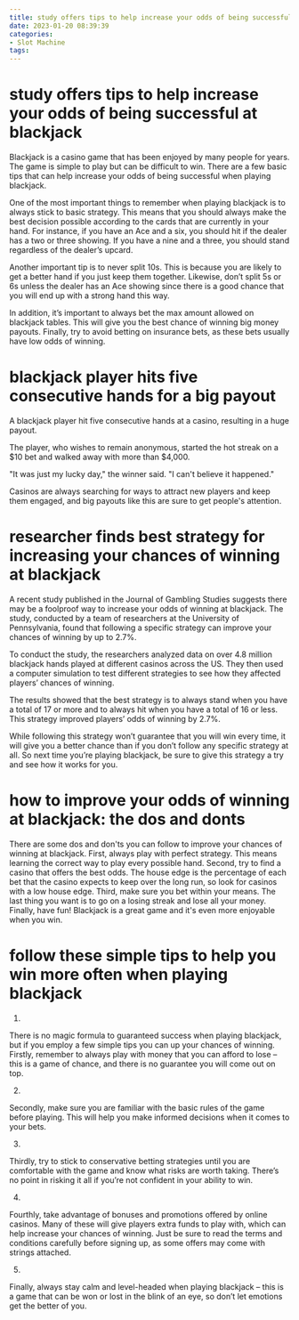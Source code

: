 ```yaml
---
title: study offers tips to help increase your odds of being successful at blackjack 
date: 2023-01-20 08:39:39
categories:
- Slot Machine
tags:
---
```



#  study offers tips to help increase your odds of being successful at blackjack 

Blackjack is a casino game that has been enjoyed by many people for years. The game is simple to play but can be difficult to win. There are a few basic tips that can help increase your odds of being successful when playing blackjack.

One of the most important things to remember when playing blackjack is to always stick to basic strategy. This means that you should always make the best decision possible according to the cards that are currently in your hand. For instance, if you have an Ace and a six, you should hit if the dealer has a two or three showing. If you have a nine and a three, you should stand regardless of the dealer’s upcard.

Another important tip is to never split 10s. This is because you are likely to get a better hand if you just keep them together. Likewise, don’t split 5s or 6s unless the dealer has an Ace showing since there is a good chance that you will end up with a strong hand this way.

In addition, it’s important to always bet the max amount allowed on blackjack tables. This will give you the best chance of winning big money payouts. Finally, try to avoid betting on insurance bets, as these bets usually have low odds of winning.

#  blackjack player hits five consecutive hands for a big payout 

A blackjack player hit five consecutive hands at a casino, resulting in a huge payout. 

The player, who wishes to remain anonymous, started the hot streak on a $10 bet and walked away with more than $4,000. 

"It was just my lucky day," the winner said. "I can't believe it happened." 

Casinos are always searching for ways to attract new players and keep them engaged, and big payouts like this are sure to get people's attention.

#  researcher finds best strategy for increasing your chances of winning at blackjack 

A recent study published in the Journal of Gambling Studies suggests there may be a foolproof way to increase your odds of winning at blackjack. The study, conducted by a team of researchers at the University of Pennsylvania, found that following a specific strategy can improve your chances of winning by up to 2.7%.

To conduct the study, the researchers analyzed data on over 4.8 million blackjack hands played at different casinos across the US. They then used a computer simulation to test different strategies to see how they affected players’ chances of winning.

The results showed that the best strategy is to always stand when you have a total of 17 or more and to always hit when you have a total of 16 or less. This strategy improved players’ odds of winning by 2.7%.

While following this strategy won’t guarantee that you will win every time, it will give you a better chance than if you don’t follow any specific strategy at all. So next time you’re playing blackjack, be sure to give this strategy a try and see how it works for you.

#  how to improve your odds of winning at blackjack: the dos and donts 

There are some dos and don'ts you can follow to improve your chances of winning at blackjack. First, always play with perfect strategy. This means learning the correct way to play every possible hand. Second, try to find a casino that offers the best odds. The house edge is the percentage of each bet that the casino expects to keep over the long run, so look for casinos with a low house edge. Third, make sure you bet within your means. The last thing you want is to go on a losing streak and lose all your money. Finally, have fun! Blackjack is a great game and it's even more enjoyable when you win.

#  follow these simple tips to help you win more often when playing blackjack

1. 

There is no magic formula to guaranteed success when playing blackjack, but if you employ a few simple tips you can up your chances of winning. Firstly, remember to always play with money that you can afford to lose – this is a game of chance, and there is no guarantee you will come out on top.

2. 

Secondly, make sure you are familiar with the basic rules of the game before playing. This will help you make informed decisions when it comes to your bets.

3. 

Thirdly, try to stick to conservative betting strategies until you are comfortable with the game and know what risks are worth taking. There’s no point in risking it all if you’re not confident in your ability to win.

4. 

Fourthly, take advantage of bonuses and promotions offered by online casinos. Many of these will give players extra funds to play with, which can help increase your chances of winning. Just be sure to read the terms and conditions carefully before signing up, as some offers may come with strings attached.

5. 

Finally, always stay calm and level-headed when playing blackjack – this is a game that can be won or lost in the blink of an eye, so don’t let emotions get the better of you.